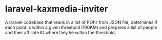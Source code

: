 # laravel-kaxmedia-inviter
A laravel codebase that reads in a list of POI's from JSON file, determines if each point is within a given threshold (100KM) and prepares a list of people and their affiliate ID where they lie within the threshold.
